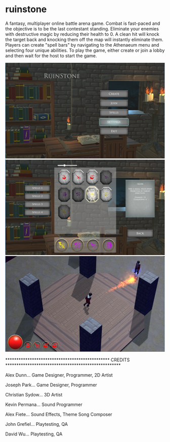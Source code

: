 # ruinstone

A fantasy, multiplayer online battle arena game.  Combat is fast-paced and the objective is to be the last contestant standing. 
Eliminate your enemies with destructive magic by reducing their health to 0.  A clean hit will knock the target back and
knocking them off the map will instantly eliminate them.  Players can create "spell bars" by navigating to the Athenaeum menu
and selecting four unique abilities.  To play the game, either create or join a lobby and then wait for the host to start the
game.


![alt text](Assets/Screen%20Shots/main%20menu1.png)
![alt text](Assets/Screen%20Shots/collection.png)
![alt text](Assets/Screen%20Shots/gameplay1.png)


*********************************************** CREDITS ****************************************************

Alex Dunn...          Game Designer, Programmer, 2D Artist

Joseph Park...        Game Designer, Programmer

Christian Sydow...    3D Artist

Kevin Permana...      Sound Programmer

Alex Fiete...         Sound Effects, Theme Song Composer

John Grefiel...       Playtesting, QA

David Wu...           Playtesting, QA
